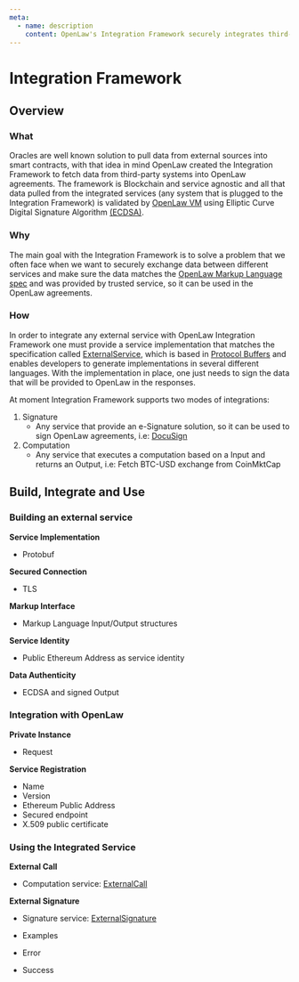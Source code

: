 ```yaml
---
meta:
  - name: description
    content: OpenLaw's Integration Framework securely integrates third-party services into OpenLaw agreements.
---
```


# Integration Framework 

## Overview

### What

Oracles are well known solution to pull data from external sources into smart contracts, with that idea in mind OpenLaw created the
Integration Framework to fetch data from third-party systems into OpenLaw agreements. The framework is Blockchain and service agnostic 
and all that data pulled from the integrated services (any system that is plugged to the Integration Framework) is validated by
[OpenLaw VM](https://github.com/openlawteam/openlaw-core) using Elliptic Curve Digital Signature Algorithm [(ECDSA)](https://en.wikipedia.org/wiki/Elliptic_Curve_Digital_Signature_Algorithm).

### Why

The main goal with the Integration Framework is to solve a problem that we often face when we want to securely exchange data between different services
and make sure the data matches the [OpenLaw Markup Language spec]() and was provided by trusted service, so it can be used in the OpenLaw agreements.

### How

In order to integrate any external service with OpenLaw Integration Framework one must provide a service implementation that
matches the specification called [ExternalService](), which is based in [Protocol Buffers]() and enables developers to generate implementations
in several different languages. With the implementation in place, one just needs to sign the data that will be provided to OpenLaw in the responses.

At moment Integration Framework supports two modes of integrations:
1. Signature
    - Any service that provide an e-Signature solution, so it can be used to sign OpenLaw agreements, i.e: [DocuSign](https://medium.com/@OpenLawOfficial/introducing-openlaws-integration-framework-making-it-easy-to-integrate-third-party-services-into-f28eb779856b)
2. Computation
    - Any service that executes a computation based on a Input and returns an Output, i.e: Fetch BTC-USD exchange from CoinMktCap


## Build, Integrate and Use


### Building an external service

**Service Implementation**
- Protobuf

**Secured Connection**
- TLS

**Markup Interface**
- Markup Language Input/Output structures

**Service Identity**
- Public Ethereum Address as service identity

**Data Authenticity**
- ECDSA and signed Output

### Integration with OpenLaw

**Private Instance**
- Request

**Service Registration**
- Name
- Version
- Ethereum Public Address
- Secured endpoint
- X.509 public certificate


### Using the Integrated Service

**External Call**
- Computation service: [ExternalCall](/markup-language/#external-call)

**External Signature**
- Signature service: [ExternalSignature](/markup-language/#external-signature)

- Examples
- Error
- Success
 
